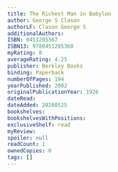 ```yaml
---
title: The Richest Man in Babylon
author: George S Clason
authorLF: Clason George S
additionalAuthors: 
ISBN: 0451205367
ISBN13: 9780451205360
myRating: 0
averageRating: 4.25
publisher: Berkley Books
binding: Paperback
numberOfPages: 194
yearPublished: 2002
originalPublicationYear: 1926
dateRead: 
dateAdded: 20200525
bookshelves: 
bookshelvesWithPositions: 
exclusiveShelf: read
myReview: 
spoiler: null
readCount: 1
ownedCopies: 0
tags: []
---
```


